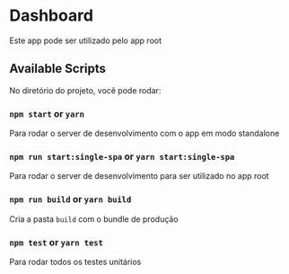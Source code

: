 # Dashboard 

Este app pode ser utilizado pelo app root

## Available Scripts

No diretório do projeto, você pode rodar:

### `npm start` or `yarn`

Para rodar o server de desenvolvimento com o app em modo standalone

### `npm run start:single-spa` or `yarn start:single-spa`

Para rodar o server de desenvolvimento para ser utilizado no app root

### `npm run build` or `yarn build` 

Cria a pasta `build` com o bundle de produção

### `npm test` or `yarn test`

Para rodar todos os testes unítários

